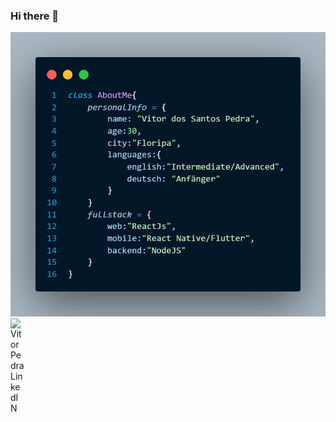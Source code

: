 ### Hi there 👋
<img src="./AboutMe.png" alt="about me page coded in js"/>
<a href="https://www.linkedin.com/in/vitor-santos-pedra-179a831bb/"> <img align="left" alt="Vitor Pedra LinkedIN" width="22px" src="https://raw.githubusercontent.com/peterthehan/peterthehan/master/assets/linkedin.svg" /></a>
